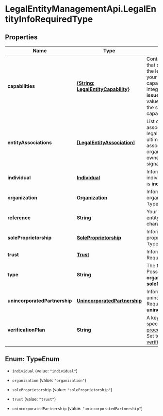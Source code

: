 # LegalEntityManagementApi.LegalEntityInfoRequiredType

## Properties

Name | Type | Description | Notes
------------ | ------------- | ------------- | -------------
**capabilities** | [**{String: LegalEntityCapability}**](LegalEntityCapability.md) | Contains key-value pairs that specify the actions that the legal entity can do in your platform.The key is a capability required for your integration. For example, **issueCard** for Issuing.The value is an object containing the settings for the capability. | [optional] [readonly] 
**entityAssociations** | [**[LegalEntityAssociation]**](LegalEntityAssociation.md) | List of legal entities associated with the current legal entity. For example, ultimate beneficial owners associated with an organization through ownership or control, or as signatories. | [optional] 
**individual** | [**Individual**](Individual.md) | Information about the individual. Required if &#x60;type&#x60; is **individual**. | [optional] 
**organization** | [**Organization**](Organization.md) | Information about the organization. Required if &#x60;type&#x60; is **organization**. | [optional] 
**reference** | **String** | Your reference for the legal entity, maximum 150 characters. | [optional] 
**soleProprietorship** | [**SoleProprietorship**](SoleProprietorship.md) | Information about the sole proprietorship. Required if &#x60;type&#x60; is **soleProprietorship**. | [optional] 
**trust** | [**Trust**](Trust.md) | Information about the trust. Required if &#x60;type&#x60; is **trust**. | [optional] 
**type** | **String** | The type of legal entity.   Possible values: **individual**, **organization**, **soleProprietorship**, or **trust**. | 
**unincorporatedPartnership** | [**UnincorporatedPartnership**](UnincorporatedPartnership.md) | Information about the unincorporated partnership. Required if &#x60;type&#x60; is **unincorporatedPartnership**. | [optional] 
**verificationPlan** | **String** | A key-value pair that specifies the [verification process](https://docs.adyen.com/marketplaces-and-platforms/collect-verification-details/) for a legal entity. Set to **upfront** for [upfront verification](https://docs.adyen.com/marketplaces-and-platforms/collect-verification-details#upfront). | [optional] 



## Enum: TypeEnum


* `individual` (value: `"individual"`)

* `organization` (value: `"organization"`)

* `soleProprietorship` (value: `"soleProprietorship"`)

* `trust` (value: `"trust"`)

* `unincorporatedPartnership` (value: `"unincorporatedPartnership"`)




